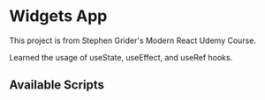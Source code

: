 # Widgets App

This project is from Stephen Grider's Modern React Udemy Course.

Learned the usage of useState, useEffect, and useRef hooks.

## Available Scripts
